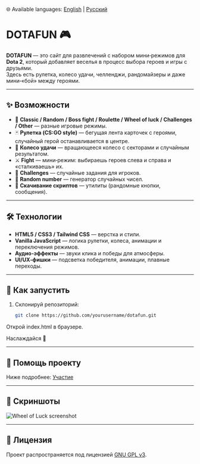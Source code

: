 🌐 Available languages: 
[English](https://github.com/Romanus101/dotafun/blob/main/README.md) | 
[Русский](https://github.com/Romanus101/dotafun/blob/main/README.ru.md)

# DOTAFUN 🎮

**DOTAFUN** — это сайт для развлечений с набором мини‑режимов для **Dota 2**, который добавляет веселья в процесс выбора героев и игры с друзьями.  
Здесь есть рулетка, колесо удачи, челленджи, рандомайзеры и даже мини‑«бой» между героями.

---

## ✨ Возможности

- 🎲 **Classic / Random / Boss fight / Roulette / Wheel of luck / Challenges / Other** — разные игровые режимы.  
- 🃏 **Рулетка (CS:GO style)** — бегущая лента карточек с героями, случайный герой останавливается в центре.  
- 🎡 **Колесо удачи** — вращающееся колесо с секторами и случайным результатом.  
- ⚔️ **Fight** — мини‑режим: выбираешь героев слева и справа и «сталкиваешь» их.  
- 🎯 **Challenges** — случайные задания для игроков.  
- 🔢 **Random number** — генератор случайных чисел.  
- 💾 **Скачивание скриптов** — утилиты (рандомные кнопки, сообщения).  

---

## 🛠️ Технологии

- **HTML5 / CSS3 / Tailwind CSS** — верстка и стили.  
- **Vanilla JavaScript** — логика рулетки, колеса, анимации и переключения режимов.  
- **Аудио‑эффекты** — звуки клика и победы для атмосферы.  
- **UI/UX‑фишки** — подсветка победителя, анимации, плавные переходы.  

---

## 🚀 Как запустить

1. Склонируй репозиторий:
   ```bash
   git clone https://github.com/yourusername/dotafun.git
Открой index.html в браузере.

Наслаждайся 🎉

---

## 🤝 Помощь проекту
Ниже подробнее:
[Участие](https://github.com/Romanus101/dotafun/blob/main/CONTRIBUTING.ru.md) 

---

## 📸 Скриншоты
![Wheel of Luck screenshot](Screenshots/wheelofluck.png)

---

## 📜 Лицензия
Проект распространяется под лицензией [GNU GPL v3](LICENSE).

